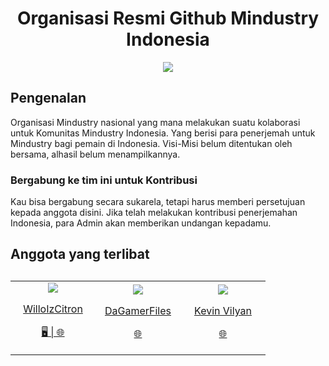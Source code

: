 <div align=center>
<h1>Organisasi Resmi Github Mindustry Indonesia</h1>
<img src=https://github.com/user-attachments/assets/61f12b94-dce6-45e5-9321-f1dcd823e281>
</div>

## Pengenalan
Organisasi Mindustry nasional yang mana melakukan suatu kolaborasi untuk Komunitas Mindustry Indonesia.
Yang berisi para penerjemah untuk Mindustry bagi pemain di Indonesia.
Visi-Misi belum ditentukan oleh bersama, alhasil belum menampilkannya.

### Bergabung ke tim ini untuk Kontribusi
Kau bisa bergabung secara sukarela, tetapi harus memberi persetujuan kepada anggota disini.
Jika telah melakukan kontribusi penerjemahan Indonesia, para Admin akan memberikan undangan kepadamu.

<table align=center>
  <h2>Anggota yang terlibat<h2>
<tr>
  <td align=center width=120>
    <a href="https://github.com/willoizcitron">
        <img src="https://github.com/willoIzCitron.png?size=74">
        <p>WilloIzCitron</p>
        <p>🖥️ | 🌐</p>
    </a>
  </td>
  <td align=center width=120>
        <a href="https://github.com/dagamerfiles">
        <img src="https://github.com/dagamerfiles.png?size=74">
        <p>DaGamerFiles</p>
        <p>🌐</p>
    </a>
  </td>
  <td align=center width=120>
        <a href="https://github.com/Kev-Vily">
        <img src="https://github.com/Kev-Vily.png?size=74">
        <p>Kevin Vilyan</p>
        <p>🌐</p>
    </a>
  </td>
</tr>
</table>

